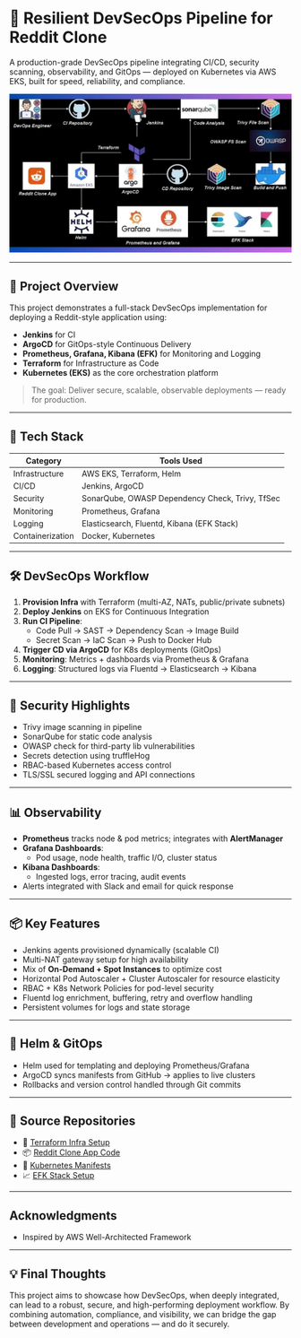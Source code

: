 # 🚀 Resilient DevSecOps Pipeline for Reddit Clone

A production-grade DevSecOps pipeline integrating CI/CD, security scanning, observability, and GitOps — deployed on Kubernetes via AWS EKS, built for speed, reliability, and compliance.

<img src="https://github.com/atharva21-stack/secure-devsecops-pipeline/blob/main/assets/arch.png" width="700"/>

---

## 🧭 Project Overview

This project demonstrates a full-stack DevSecOps implementation for deploying a Reddit-style application using:

- **Jenkins** for CI
- **ArgoCD** for GitOps-style Continuous Delivery
- **Prometheus, Grafana, Kibana (EFK)** for Monitoring and Logging
- **Terraform** for Infrastructure as Code
- **Kubernetes (EKS)** as the core orchestration platform

> The goal: Deliver secure, scalable, observable deployments — ready for production.

---

## 🔧 Tech Stack

| Category         | Tools Used                                        |
|------------------|--------------------------------------------------|
| Infrastructure   | AWS EKS, Terraform, Helm                         |
| CI/CD            | Jenkins, ArgoCD                                  |
| Security         | SonarQube, OWASP Dependency Check, Trivy, TfSec |
| Monitoring       | Prometheus, Grafana                              |
| Logging          | Elasticsearch, Fluentd, Kibana (EFK Stack)       |
| Containerization | Docker, Kubernetes                               |

---

## 🛠️ DevSecOps Workflow

1. **Provision Infra** with Terraform (multi-AZ, NATs, public/private subnets)
2. **Deploy Jenkins** on EKS for Continuous Integration
3. **Run CI Pipeline**:  
   - Code Pull → SAST → Dependency Scan → Image Build  
   - Secret Scan → IaC Scan → Push to Docker Hub
4. **Trigger CD via ArgoCD** for K8s deployments (GitOps)
5. **Monitoring**: Metrics + dashboards via Prometheus & Grafana
6. **Logging**: Structured logs via Fluentd → Elasticsearch → Kibana

---

## 🔐 Security Highlights

- Trivy image scanning in pipeline
- SonarQube for static code analysis
- OWASP check for third-party lib vulnerabilities
- Secrets detection using truffleHog
- RBAC-based Kubernetes access control
- TLS/SSL secured logging and API connections

---

## 📊 Observability

- **Prometheus** tracks node & pod metrics; integrates with **AlertManager**
- **Grafana Dashboards**:
  - Pod usage, node health, traffic I/O, cluster status
- **Kibana Dashboards**:
  - Ingested logs, error tracing, audit events
- Alerts integrated with Slack and email for quick response

---

## 📦 Key Features

- Jenkins agents provisioned dynamically (scalable CI)
- Multi-NAT gateway setup for high availability
- Mix of **On-Demand + Spot Instances** to optimize cost
- Horizontal Pod Autoscaler + Cluster Autoscaler for resource elasticity
- RBAC + K8s Network Policies for pod-level security
- Fluentd log enrichment, buffering, retry and overflow handling
- Persistent volumes for logs and state storage

---

## 🔄 Helm & GitOps

- Helm used for templating and deploying Prometheus/Grafana
- ArgoCD syncs manifests from GitHub → applies to live clusters
- Rollbacks and version control handled through Git commits

---

## 🔗 Source Repositories

- 🌱 [Terraform Infra Setup](https://github.com/TanishkaMarrott/AWS-EKS-TF/tree/main)  
- 📦 [Reddit Clone App Code](https://github.com/TanishkaMarrott/Reddit-Clone-App)  
- 🧩 [Kubernetes Manifests](https://github.com/TanishkaMarrott/Reddit-Clone-K8s-Manifests)  
- 📈 [EFK Stack Setup](https://github.com/TanishkaMarrott/EFK-Stack)  

---

##  Acknowledgments

- Inspired by AWS Well-Architected Framework

---

## 💡 Final Thoughts

This project aims to showcase how DevSecOps, when deeply integrated, can lead to a robust, secure, and high-performing deployment workflow. By combining automation, compliance, and visibility, we can bridge the gap between development and operations — and do it securely.

